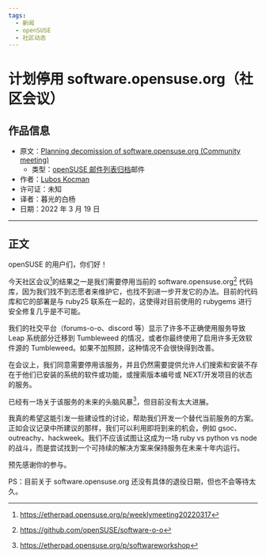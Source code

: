 ```yaml
---
tags:
  - 新闻
  - openSUSE
  - 社区动态
---
```


# 计划停用 software.opensuse.org（社区会议）

## 作品信息

- 原文：[Planning decomission of software.opensuse.org (Community meeting)](https://lists.opensuse.org/archives/list/factory@lists.opensuse.org/thread/F6SU2X2XFWX4OGEWLP4WO3JBKVHIFC6X/)
    - 类型：[openSUSE 邮件列表归档](https://lists.opensuse.org/archives/)邮件
- 作者：[Lubos Kocman](https://lists.opensuse.org/archives/users/f589eca7c10f41cf87e330d017fe74de/)
- 许可证：未知
- 译者：暮光的白杨
- 日期：2022 年 3 月 19 日

----

## 正文

openSUSE 的用户们，你们好！

今天社区会议[^1]的结果之一是我们需要停用当前的 software.opensuse.org[^2] 代码库，因为我们找不到志愿者来维护它，也找不到进一步开发它的办法。目前的代码库和它的部署是与 ruby25 联系在一起的，这使得对目前使用的 rubygems 进行安全修复几乎是不可能。

我们的社交平台（forums-o-o、discord 等）显示了许多不正确使用服务导致 Leap 系统部分迁移到 Tumbleweed 的情况，或者你最终使用了启用许多无效软件源的 Tumbleweed。如果不加照顾，这种情况不会很快得到改善。

在会议上，我们同意需要停用该服务，并且仍然需要提供允许人们搜索和安装不存在于他们已安装的系统的软件或功能，或搜索版本编号或 NEXT/开发项目的状态的服务。

已经有一场关于该服务的未来的头脑风暴[^3]，但目前没有太大进展。

我真的希望这能引发一些建设性的讨论，帮助我们开发一个替代当前服务的方案。正如会议记录中所建议的那样，我们可以利用即将到来的机会，例如 gsoc、outreachy、hackweek。我们不应该试图让这成为一场 ruby vs python vs node 的战斗，而是尝试找到一个可持续的解决方案来保持服务在未来十年内运行。

预先感谢你的参与。

PS：目前关于 software.opensuse.org 还没有具体的退役日期，但也不会等待太久。

[^1]: https://etherpad.opensuse.org/p/weeklymeeting20220317
[^2]: https://github.com/openSUSE/software-o-o
[^3]: https://etherpad.opensuse.org/p/softwareworkshop